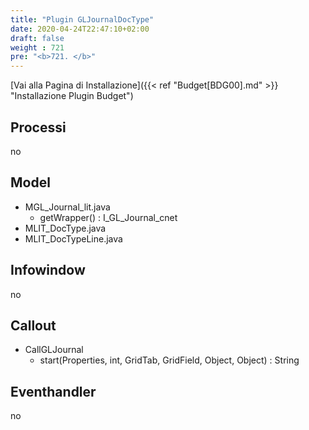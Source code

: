 ```yaml
---
title: "Plugin GLJournalDocType"
date: 2020-04-24T22:47:10+02:00
draft: false
weight : 721
pre: "<b>721. </b>"
---
```


[Vai alla Pagina di Installazione]({{< ref "Budget[BDG00].md" >}} "Installazione Plugin Budget")

## Processi
no

## Model
- MGL_Journal_lit.java
    - getWrapper() : I_GL_Journal_cnet
- MLIT_DocType.java 
- MLIT_DocTypeLine.java
    
        
## Infowindow
no

## Callout
- CallGLJournal
    - start(Properties, int, GridTab, GridField, Object, Object) : String 

## Eventhandler
no
    
    
    
